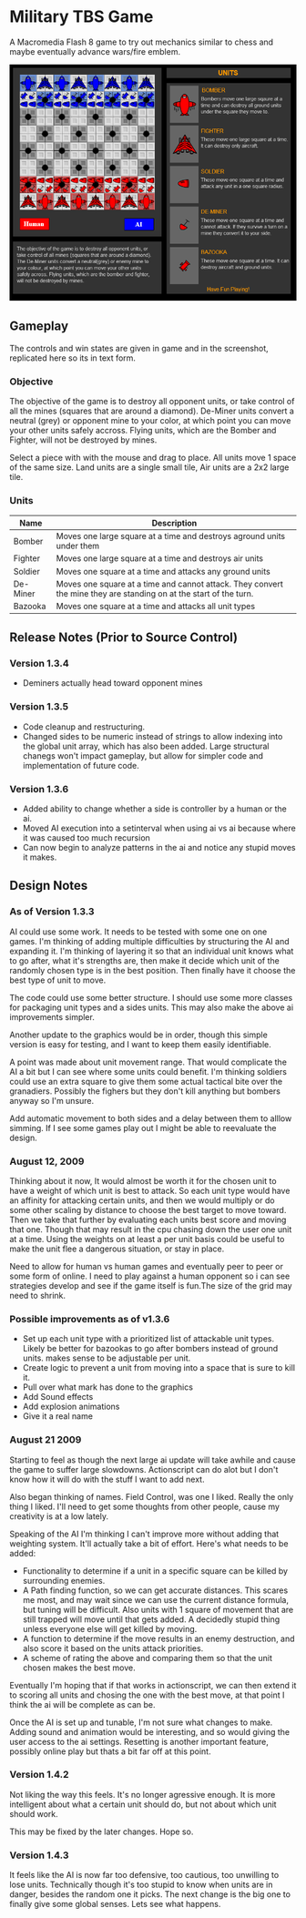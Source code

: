 # Military TBS Game

A Macromedia Flash 8 game to try out mechanics similar to chess and maybe eventually advance wars/fire emblem.

![Screenshot](preview.png "Screenshot of the game")

## Gameplay
The controls and win states are given in game and in the screenshot, replicated here so its in text form.

### Objective
The objective of the game is to destroy all opponent units, or take control of all the mines (squares that are around a diamond). De-Miner units convert a neutral (grey) or opponent mine to your color, at which point you can move your other units safely accross. Flying units, which are the Bomber and Fighter, will not be destroyed by mines.

Select a piece with with the mouse and drag to place. All units move 1 space of the same size. Land units are a single small tile, Air units are a 2x2 large tile.

### Units
| Name     | Description |
| -------- | --- |
| Bomber   | Moves one large square at a time and destroys aground units under them |
| Fighter  | Moves one large square at a time and destroys air units |
| Soldier  | Moves one square at a time and attacks any ground units |
| De-Miner | Moves one square at a time and cannot attack. They convert the mine they are standing on at the start of the turn. |
| Bazooka  | Moves one square at a time and attacks all unit types |

## Release Notes (Prior to Source Control)
### Version 1.3.4
- Deminers actually head toward opponent mines

### Version 1.3.5
- Code cleanup and restructuring. 
- Changed sides to be numeric instead of strings to allow indexing into the global unit array, which has also been added. Large structural chanegs won't impact gameplay, but allow for simpler code and implementation of future code.

### Version 1.3.6
- Added ability to change whether a side is controller by a human or the ai.
- Moved AI execution into a setinterval when using ai vs ai because where it was caused too much recursion
- Can now begin to analyze patterns in the ai and notice any stupid moves it makes.


## Design Notes
### As of Version 1.3.3
AI could use some work. It needs to be tested with some one on one games. I'm thinking of adding multiple difficulties by structuring the AI and expanding it. I'm thinking of layering it so that an individual unit knows what to go after, what it's strengths are, then make it decide which unit of the randomly chosen type is in the best position. Then finally have it choose the best type of unit to move.

The code could use some better structure. I should use some more classes for packaging unit types and a sides units. This may also make the above ai improvements simpler.

Another update to the graphics would be in order, though this simple version is easy for testing, and I want to keep them easily identifiable.

A point was made about unit movement range. That would complicate the AI a bit but I can see where some units could benefit. I'm thinking soldiers could use an extra square to give them some actual tactical bite over the granadiers. Possibly the fighers but they don't kill anything but bombers anyway so I'm unsure.

Add automatic movement to both sides and a delay between them to alllow simming. If I see some games play out I might be able to reevaluate the design.

### August 12, 2009
Thinking about it now, It would almost be worth it for the chosen unit to have a weight of which unit is best to attack. So each unit type would have an affinity for attacking certain units, and then we would multiply or do some other scaling by distance to choose the best target to move toward. Then we take that further by evaluating each units best score and moving that one. Though that may result in the cpu chasing down the user one unit at a time. Using the weights on at least a per unit basis could be useful to make the unit flee a dangerous situation, or stay in place.

Need to allow for human vs human games and eventually peer to peer or some form of online. I need to play against a human opponent so i can see strategies develop and see if the game itself is fun.The size of the grid may need to shrink.

### Possible improvements as of v1.3.6
- Set up each unit type with a prioritized list of attackable unit types. Likely be better for bazookas to go after bombers instead of ground units. makes sense to be adjustable per unit.
- Create logic to prevent a unit from moving into a space that is sure to kill it.
- Pull over what mark has done to the graphics
- Add Sound effects
- Add explosion animations
- Give it a real name

### August 21 2009
Starting to feel as though the next large ai update will take awhile and cause the game to suffer large slowdowns. Actionscript can do alot but I don't know how it will do with the stuff I want to add next.

Also began thinking of names. Field Control, was one I liked. Really the only thing I liked. I'll need to get some thoughts from other people, cause my creativity is at a low lately.

Speaking of the AI I'm thinking I can't improve more without adding that weighting system. It'll actually take a bit of effort. Here's what needs to be added:
- Functionality to determine if a unit in a specific square can be killed by surrounding enemies.
- A Path finding function, so we can get accurate distances. This scares me most, and may wait since we can use the current distance formula, but tuning will be difficult. Also units with 1 square of movement that are still trapped will move until that gets added. A decidedly stupid thing unless everyone else will get killed by moving.
- A function to determine if the move results in an enemy destruction, and also score it based on the units attack priorities.
- A scheme of rating the above and comparing them so that the unit chosen makes the best move.

Eventually I'm hoping that if that works in actionscript, we can then extend it to scoring all units and chosing the one with the best move, at that point I think the ai will be complete as can be.

Once the AI is set up and tunable, I'm not sure what changes to make. Adding sound and animation would be interesting, and so would giving the user access to the ai settings. Resetting is another important feature, possibly online play but thats a bit far off at this point.

### Version 1.4.2
Not liking the way this feels. It's no longer agressive enough. It is more intelligent about what a certain unit should do, but not about which unit should work.

This may be fixed by the later changes. Hope so.

### Version 1.4.3
It feels like the AI is now far too defensive, too cautious, too unwilling to lose units. Technically though it's too stupid to know when units are in danger, besides the random one it picks. The next change is the big one to finally give some global senses. Lets see what happens.
